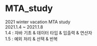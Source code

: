 # MTA_study
2021 winter vacation MTA study<br>
2021.1.4 ~ 2021.1.8<br>
1.4 : 자바 기초 & 데이터 타입 & 입출력 & 연산자<br>
1.5 : 예외 처리 & 선택 & 반복
